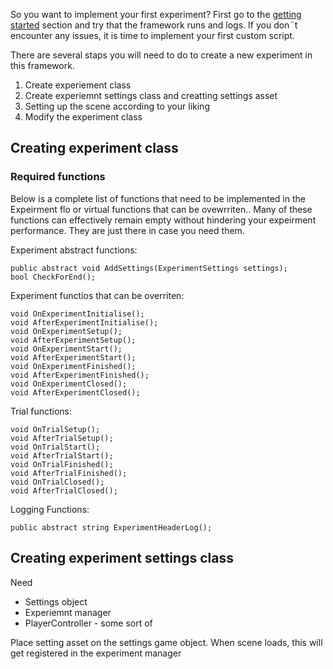 So you want to implement your first experiment? First go to the [getting started](getting-started.md) section and try that the framework runs and logs. If you don¨t encounter any issues, it is time to implement your first custom script.

There are several staps you will need to do to create a new experiment in this framework.

1. Create experiement class
2. Create experiemnt settings class and creatting settings asset
3. Setting up the scene according to your liking
4. Modify the experiment class

## Creating experiment class

### Required functions
Below is a complete list of functions that need to be implemented in the Expeirment flo or virtual functions that can be ovewrriten.. Many of these functions can effectively remain empty without hindering your expeirment performance. They are just there in case you need them.

Experiment abstract functions:
```{c#}
public abstract void AddSettings(ExperimentSettings settings);
bool CheckForEnd();
```

Experiment functios that can be overriten:
```{c#}
void OnExperimentInitialise();
void AfterExperimentInitialise();
void OnExperimentSetup();
void AfterExperimentSetup();
void OnExperimentStart();
void AfterExperimentStart();
void OnExperimentFinished();
void AfterExperimentFinished();
void OnExperimentClosed();
void AfterExperimentClosed();
```

Trial functions:
```{c#}
void OnTrialSetup();
void AfterTrialSetup();
void OnTrialStart();
void AfterTrialStart();
void OnTrialFinished();
void AfterTrialFinished();
void OnTrialClosed();
void AfterTrialClosed();
```

Logging Functions:
```{c#}
public abstract string ExperimentHeaderLog();
```

## Creating experiment settings class

Need
- Settings object
- Experiemnt manager
- PlayerController - some sort of

Place setting asset on the settings game object. When scene loads, this will get registered in the experiment manager


